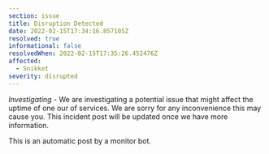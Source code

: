 ```yaml
---
section: issue
title: Disruption Detected
date: 2022-02-15T17:34:16.857105Z
resolved: true
informational: false
resolvedWhen: 2022-02-15T17:35:26.452476Z
affected:
  - Snikket
severity: disrupted
---
```

*Investigating* - We are investigating a potential issue that might affect the uptime of one our of services. We are sorry for any inconvenience this may cause you. This incident post will be updated once we have more information.

This is an automatic post by a monitor bot.
        